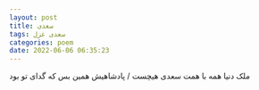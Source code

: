 ```yaml
---
layout: post
title: سعدی
tags: سعدی غزل
categories: poem
date: 2022-06-06 06:35:23
---
```


ملک دنیا همه با همت سعدی هیچست / پادشاهیش همین بس که گدای تو بود
